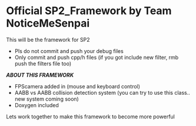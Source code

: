 # Official SP2_Framework by Team NoticeMeSenpai

This will be the framework for SP2
* Pls do not commit and push your debug files
* Only commit and push cpp/h files (if you got include new filter, rmb push the filters file too)

*****ABOUT THIS FRAMEWORK*****
- FPScamera added in (mouse and keyboard control)
- AABB vs AABB collision detection system (you can try to use this class.. new system coming soon)
- Doxygen included

Lets work together to make this framework to become more powerful 
